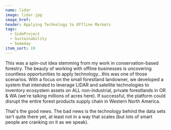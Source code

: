 ```yaml
---
name: lidar
image: lidar.jpg
image_href: 
header: Applying Technology to Offline Markets
tags:
  - SideProject
  - Sustainability
  - Someday
item_sort: 19
---
```

This was a spin-out idea stemming from my work in conservation-based forestry. The beauty of working with offline businesses is uncovering countless opportunities to apply technology...this was one of those scenarios. With a focus on the small forestland landowner, we developed a system that intended to leverage LIDAR and satellite technologies to inventory ecosystem assets on ALL non-industrial, private forestlands in OR &amp; WA (we're talking millions of acres here). If successful, the platform could disrupt the entire forest products supply chain in Western North America.

That's the good news. The bad news is the technology behind the data sets isn't quite there yet, at least not in a way that scales (but lots of smart people are cranking on it as we speak).
